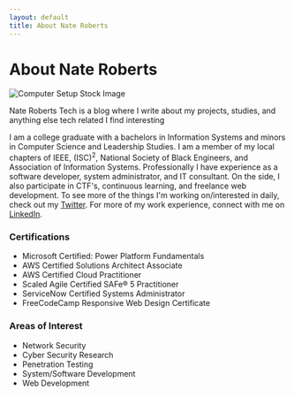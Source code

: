 ```yaml
---
layout: default
title: About Nate Roberts
---
```


<div class="post">
	<h1 class="pageTitle">About Nate Roberts</h1>
	<img src="{{ '/assets/img/touring.jpg' | prepend: site.baseurl }}" alt="Computer Setup Stock Image">
	<p class="intro">Nate Roberts Tech is a blog where I write about my projects, studies, and anything else tech related I find interesting</p>
	<p>I am a college graduate with a bachelors in Information Systems and minors in Computer Science and Leadership Studies. I am a member of my local chapters of IEEE, (ISC)<sup>2</sup>, National Society of Black Engineers, and Association of Information Systems. Professionally I have experience as a software developer, system administrator, and IT consultant. On the side, I also participate in CTF's, continuous learning, and freelance web development. To see more of the things I'm working on/interested in daily, check out my <a href="https://twitter.com/naterobertstech">Twitter</a>. For more of my work experience, connect with me on <a href="https://www.linkedin.com/in/naterobertstech/">LinkedIn</a>.</p>
	<h3>Certifications</h3>
	<ul>
		<li>Microsoft Certified: Power Platform Fundamentals</li>
		<li>AWS Certified Solutions Architect Associate</li>
		<li>AWS Certified Cloud Practitioner</li>
		<li>Scaled Agile Certified SAFe® 5 Practitioner</li>
		<li>ServiceNow Certified Systems Administrator</li>
		<li>FreeCodeCamp Responsive Web Design Certificate</li>
	</ul>
	<h3>Areas of Interest</h3>
	<ul>
		<li>Network Security</li>
		<li>Cyber Security Research</li>
		<li>Penetration Testing</li>
		<li>System/Software Development</li>
		<li>Web Development</li>
	</ul>
</div>
